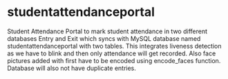 # studentattendanceportal
Student Attendance Portal to mark student attendance in two different databases Entry and Exit which syncs with MySQL database named studentattendanceportal with two tables. This integrates liveness detection as we have to blink and then only attendance will get recorded. Also face pictures added with first have to be encoded using encode_faces function. Database will also not have duplicate entries.
